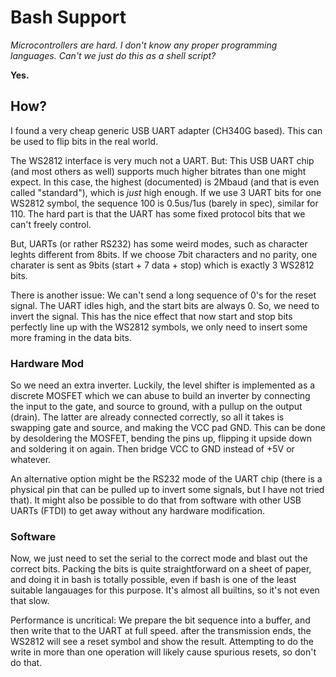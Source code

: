Bash Support
============

_Microcontrollers are hard. I don't know any proper programming languages. Can't we just do this as a shell script?_

**Yes.**


How?
---

I found a very cheap generic USB UART adapter (CH340G based). This can be used to flip bits in the real world.

The WS2812 interface is very much not a UART. But: This USB UART chip (and most others as well) supports much higher bitrates than one might expect. In this case, the highest (documented) is 2Mbaud (and that is even called "standard"), which is *just* high enough. If we use 3 UART bits for one WS2812 symbol, the sequence 100 is 0.5us/1us (barely in spec), similar for 110. The hard part is that the UART has some fixed protocol bits that we can't freely control.

But, UARTs (or rather RS232) has some weird modes, such as character leghts different from 8bits. If we choose 7bit characters and no parity, one charater is sent as 9bits (start + 7 data + stop) which is exactly 3 WS2812 bits.

There is another issue: We can't send a long sequence of 0's for the reset signal. The UART idles high, and the start bits are always 0. So, we need to invert the signal. This has the nice effect that now start and stop bits perfectly line up with the WS2812 symbols, we only need to insert some more framing in the data bits.

### Hardware Mod

So we need an extra inverter. Luckily, the level shifter is implemented as a discrete MOSFET which we can abuse to build an inverter by connecting the input to the gate, and source to ground, with a pullup on the output (drain). The latter are already connected correctly, so all it takes is swapping gate and source, and making the VCC pad GND. This can be done by desoldering the MOSFET, bending the pins up, flipping it upside down and soldering it on again. Then bridge VCC to GND instead of +5V or whatever.

An alternative option might be the RS232 mode of the UART chip (there is a physical pin that can be pulled up to invert some signals, but I have not tried that). It might also be possible to do that from software with other USB UARTs (FTDI) to get away without any hardware modification.

### Software

Now, we just need to set the serial to the correct mode and blast out the correct bits. Packing the bits is quite straightforward on a sheet of paper, and doing it in bash is totally possible, even if bash is one of the least suitable langauages for this purpose. It's almost all builtins, so it's not even that slow.

Performance is uncritical: We prepare the bit sequence into a buffer, and then write that to the UART at full speed. after the transmission ends, the WS2812 will see a reset symbol and show the result. Attempting to do the write in more than one operation will likely cause spurious resets, so don't do that.

